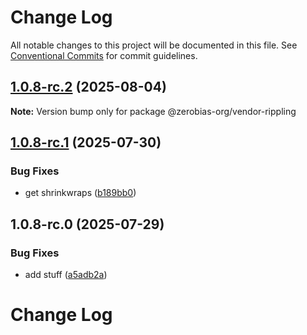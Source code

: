 # Change Log

All notable changes to this project will be documented in this file.
See [Conventional Commits](https://conventionalcommits.org) for commit guidelines.

## [1.0.8-rc.2](https://github.com/zerobias-org/vendor/compare/@zerobias-org/vendor-rippling@1.0.8-rc.1...@zerobias-org/vendor-rippling@1.0.8-rc.2) (2025-08-04)

**Note:** Version bump only for package @zerobias-org/vendor-rippling





## [1.0.8-rc.1](https://github.com/zerobias-org/vendor/compare/@zerobias-org/vendor-rippling@1.0.8-rc.0...@zerobias-org/vendor-rippling@1.0.8-rc.1) (2025-07-30)


### Bug Fixes

* get shrinkwraps ([b189bb0](https://github.com/zerobias-org/vendor/commit/b189bb0cf53ad66427530ccc0eab7824527942d3))





## 1.0.8-rc.0 (2025-07-29)


### Bug Fixes

* add stuff ([a5adb2a](https://github.com/zerobias-org/vendor/commit/a5adb2aecd0670c42e9077affecb6a047bf30fc6))





# Change Log
